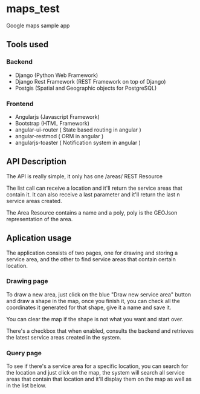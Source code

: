 maps_test
=========

Google maps sample app


## Tools used ##

### Backend ###

* Django (Python Web Framework)
* Django Rest Framework (REST Framework on top of Django)
* Postgis (Spatial and Geographic objects for PostgreSQL)

### Frontend ###

* Angularjs (Javascript Framework)
* Bootstrap (HTML Framework)
* angular-ui-router ( State based routing in angular )
* angular-restmod ( ORM in angular )
* angularjs-toaster ( Notification system in angular )



## API Description ##

The API is really simple, it only has one /areas/ REST Resource

The list call can receive a location and it'll return the service areas that contain it.
It can also receive a last parameter and it'll return the last n service areas created.

The Area Resource contains a name and a poly, poly is the GEOJson representation of the area.


## Aplication usage ##

The application consists of two pages, one for drawing and storing a service area, and the other to find
service areas that contain certain location.

### Drawing page ###

To draw a new area, just click on the blue "Draw new service area" button and draw a shape in the map,
once you finish it, you can check all the coordinates it generated for that shape, give it a name and save it.

You can clear the map if the shape is not what you want and start over.

There's a checkbox that when enabled, consults the backend and retrieves the latest service areas created in the system.

### Query page ###

To see if there's a service area for a specific location, you can search for the location and just click on the map,
the system will search all service areas that contain that location and it'll display them on the map as well as in the list below.
